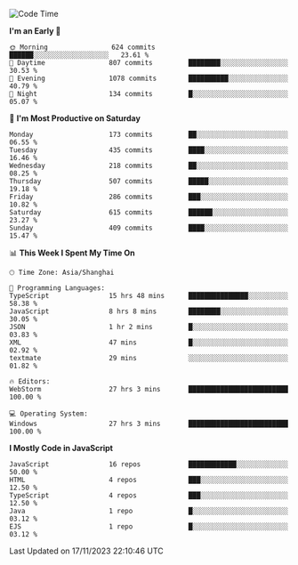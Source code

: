 <!--START_SECTION:waka-->
![Code Time](http://img.shields.io/badge/Code%20Time-2%2C808%20hrs%2051%20mins-blue)

**I'm an Early 🐤** 

```text
🌞 Morning                624 commits         ██████░░░░░░░░░░░░░░░░░░░   23.61 % 
🌆 Daytime                807 commits         ████████░░░░░░░░░░░░░░░░░   30.53 % 
🌃 Evening                1078 commits        ██████████░░░░░░░░░░░░░░░   40.79 % 
🌙 Night                  134 commits         █░░░░░░░░░░░░░░░░░░░░░░░░   05.07 % 
```
📅 **I'm Most Productive on Saturday** 

```text
Monday                   173 commits         ██░░░░░░░░░░░░░░░░░░░░░░░   06.55 % 
Tuesday                  435 commits         ████░░░░░░░░░░░░░░░░░░░░░   16.46 % 
Wednesday                218 commits         ██░░░░░░░░░░░░░░░░░░░░░░░   08.25 % 
Thursday                 507 commits         █████░░░░░░░░░░░░░░░░░░░░   19.18 % 
Friday                   286 commits         ███░░░░░░░░░░░░░░░░░░░░░░   10.82 % 
Saturday                 615 commits         ██████░░░░░░░░░░░░░░░░░░░   23.27 % 
Sunday                   409 commits         ████░░░░░░░░░░░░░░░░░░░░░   15.47 % 
```


📊 **This Week I Spent My Time On** 

```text
🕑︎ Time Zone: Asia/Shanghai

💬 Programming Languages: 
TypeScript               15 hrs 48 mins      ███████████████░░░░░░░░░░   58.38 % 
JavaScript               8 hrs 8 mins        ████████░░░░░░░░░░░░░░░░░   30.05 % 
JSON                     1 hr 2 mins         █░░░░░░░░░░░░░░░░░░░░░░░░   03.83 % 
XML                      47 mins             █░░░░░░░░░░░░░░░░░░░░░░░░   02.92 % 
textmate                 29 mins             ░░░░░░░░░░░░░░░░░░░░░░░░░   01.82 % 

🔥 Editors: 
WebStorm                 27 hrs 3 mins       █████████████████████████   100.00 % 

💻 Operating System: 
Windows                  27 hrs 3 mins       █████████████████████████   100.00 % 
```

**I Mostly Code in JavaScript** 

```text
JavaScript               16 repos            ████████████░░░░░░░░░░░░░   50.00 % 
HTML                     4 repos             ███░░░░░░░░░░░░░░░░░░░░░░   12.50 % 
TypeScript               4 repos             ███░░░░░░░░░░░░░░░░░░░░░░   12.50 % 
Java                     1 repo              █░░░░░░░░░░░░░░░░░░░░░░░░   03.12 % 
EJS                      1 repo              █░░░░░░░░░░░░░░░░░░░░░░░░   03.12 % 
```




 Last Updated on 17/11/2023 22:10:46 UTC
<!--END_SECTION:waka-->

<!--
**likaiqiang/likaiqiang** is a ✨ _special_ ✨ repository because its `README.md` (this file) appears on your GitHub profile.

Here are some ideas to get you started:

- 🔭 I’m currently working on ...
- 🌱 I’m currently learning ...
- 👯 I’m looking to collaborate on ...
- 🤔 I’m looking for help with ...
- 💬 Ask me about ...
- 📫 How to reach me: ...
- 😄 Pronouns: ...
- ⚡ Fun fact: ...
-->
